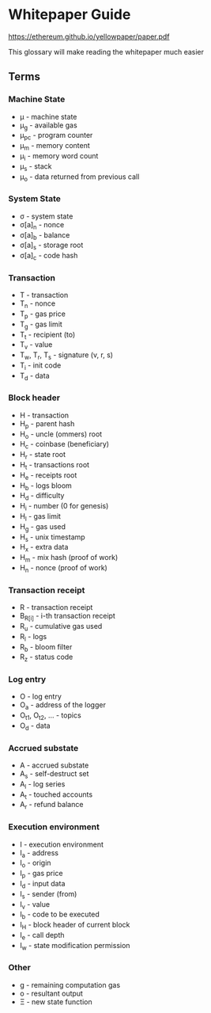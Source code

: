 # Whitepaper Guide

https://ethereum.github.io/yellowpaper/paper.pdf

This glossary will make reading the whitepaper much easier

## Terms

### Machine State

- μ - machine state
- μ<sub>g</sub> - available gas
- μ<sub>pc</sub> - program counter
- μ<sub>m</sub> - memory content
- μ<sub>i</sub> - memory word count
- μ<sub>s</sub> - stack
- μ<sub>o</sub> - data returned from previous call

### System State

- σ - system state
- σ&#91;a&#93;<sub>n</sub> - nonce
- σ&#91;a&#93;<sub>b</sub> - balance
- σ&#91;a&#93;<sub>s</sub> - storage root
- σ&#91;a&#93;<sub>c</sub> - code hash

### Transaction

- T - transaction
- T<sub>n</sub> - nonce
- T<sub>p</sub> - gas price
- T<sub>g</sub> - gas limit
- T<sub>t</sub> - recipient (to)
- T<sub>v</sub> - value
- T<sub>w</sub>, T<sub>r</sub>, T<sub>s</sub> - signature (v, r, s)
- T<sub>i</sub> - init code
- T<sub>d</sub> - data

### Block header

- H - transaction
- H<sub>p</sub> - parent hash
- H<sub>o</sub> - uncle (ommers) root
- H<sub>c</sub> - coinbase (beneficiary)
- H<sub>r</sub> - state root
- H<sub>t</sub> - transactions root
- H<sub>e</sub> - receipts root
- H<sub>b</sub> - logs bloom
- H<sub>d</sub> - difficulty
- H<sub>i</sub> - number (0 for genesis)
- H<sub>l</sub> - gas limit
- H<sub>g</sub> - gas used
- H<sub>s</sub> - unix timestamp
- H<sub>x</sub> - extra data
- H<sub>m</sub> - mix hash (proof of work)
- H<sub>n</sub> - nonce (proof of work)

### Transaction receipt

- R - transaction receipt
- B<sub>R&#91;i&#93;</sub> - i-th transaction receipt
- R<sub>u</sub> - cumulative gas used
- R<sub>l</sub> - logs
- R<sub>b</sub> - bloom filter
- R<sub>z</sub> - status code

### Log entry

- O - log entry
- O<sub>a</sub> - address of the logger
- O<sub>t1</sub>, O<sub>t2</sub>, ... - topics
- O<sub>d</sub> - data

### Accrued substate

- A - accrued substate
- A<sub>s</sub> - self-destruct set
- A<sub>l</sub> - log series
- A<sub>t</sub> - touched accounts
- A<sub>r</sub> - refund balance

### Execution environment

- I - execution environment
- I<sub>a</sub> - address
- I<sub>o</sub> - origin
- I<sub>p</sub> - gas price
- I<sub>d</sub> - input data
- I<sub>s</sub> - sender (from)
- I<sub>v</sub> - value
- I<sub>b</sub> - code to be executed
- I<sub>H</sub> - block header of current block
- I<sub>e</sub> - call depth
- I<sub>w</sub> - state modification permission

### Other

- g - remaining computation gas
- o - resultant output
- Ξ - new state function
